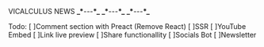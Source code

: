 VICALCULUS NEWS
**\_\***---**\*\_**
**\_\***---**\*\_**
**\_\***---**\*\_**

Todo:
[ ]Comment section with Preact (Remove React)
[ ]SSR
[ ]YouTube Embed
[ ]Link live preview
[ ]Share functionallity
[ ]Socials Bot
[ ]Newsletter
